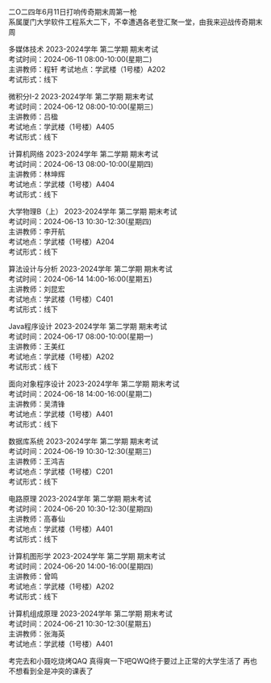 二O二四年6月11日打响传奇期末周第一枪  
系属厦门大学软件工程系大二下，不幸遭遇各老登汇聚一堂，由我来迎战传奇期末周 

多媒体技术 2023-2024学年 第二学期 期末考试  
考试时间：2024-06-11 08:00-10:00(星期二)  
主讲教师：程轩 
考试地点：学武楼（1号楼）A202  
考试形式：线下 

微积分I-2 2023-2024学年 第二学期 期末考试   
考试时间：2024-06-12 08:00-10:00(星期三)  
主讲教师：吕楹  
考试地点：学武楼（1号楼）A405  
考试形式：线下   

计算机网络 2023-2024学年 第二学期 期末考试   
考试时间：2024-06-13 08:00-10:00(星期四)  
主讲教师：林坤辉  
考试地点：学武楼（1号楼）A404  
考试形式：线下    
 
大学物理B（上） 2023-2024学年 第二学期 期末考试   
考试时间：2024-06-13 10:30-12:30(星期四)  
主讲教师：李开航  
考试地点：学武楼（1号楼）A204  
考试形式：线下  
 
算法设计与分析 2023-2024学年 第二学期 期末考试   
考试时间：2024-06-14 14:00-16:00(星期五)  
主讲教师：刘昆宏  
考试地点：学武楼（1号楼）C401  
考试形式：线下  
 
Java程序设计 2023-2024学年 第二学期 期末考试   
考试时间：2024-06-17 08:00-10:00(星期一)  
主讲教师：王美红  
考试地点：学武楼（1号楼）A202  
考试形式：线下  
 
面向对象程序设计 2023-2024学年 第二学期 期末考试   
考试时间：2024-06-18 14:00-16:00(星期二)  
主讲教师：吴清锋  
考试地点：学武楼（1号楼）A401  
考试形式：线下  
 
数据库系统 2023-2024学年 第二学期 期末考试   
考试时间：2024-06-19 10:30-12:30(星期三)  
主讲教师：王鸿吉  
考试地点：学武楼（1号楼）C201  
考试形式：线下  
 
电路原理 2023-2024学年 第二学期 期末考试   
考试时间：2024-06-20 10:30-12:30(星期四)  
主讲教师：高春仙  
考试地点：学武楼（1号楼）A401  
考试形式：线下  
 
计算机图形学 2023-2024学年 第二学期 期末考试   
考试时间：2024-06-20 14:00-16:00(星期四)  
主讲教师：曾鸣  
考试地点：学武楼（1号楼）A202  
考试形式：线下  
 
计算机组成原理 2023-2024学年 第二学期 期末考试   
考试时间：2024-06-21 10:30-12:30(星期五)  
主讲教师：张海英  
考试地点：学武楼（1号楼）A401  

 考完去和小聂吃烧烤QAQ 
 真得爽一下吧QWQ终于要过上正常的大学生活了 
 再也不想看到全是冲突的课表了 
